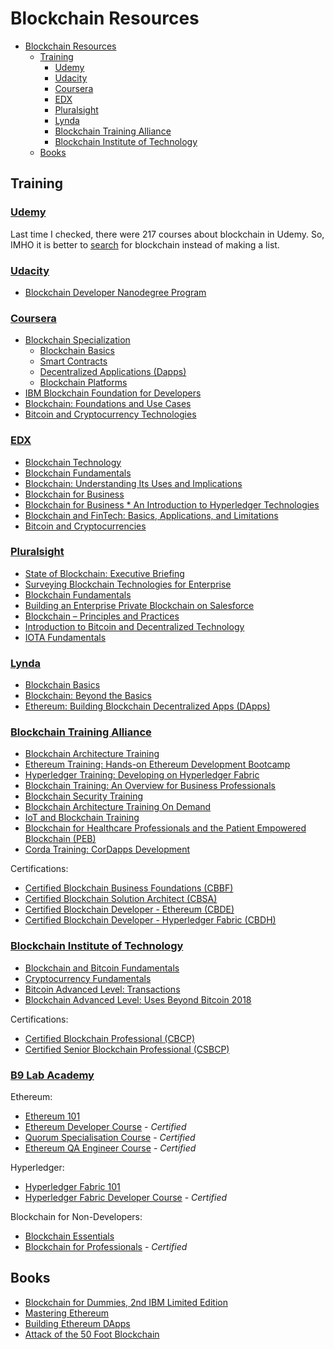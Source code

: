 # Blockchain Resources

<!-- TOC -->

- [Blockchain Resources](#blockchain-resources)
  - [Training](#training)
    - [Udemy](#udemy)
    - [Udacity](#udacity)
    - [Coursera](#coursera)
    - [EDX](#edx)
    - [Pluralsight](#pluralsight)
    - [Lynda](#lynda)
    - [Blockchain Training Alliance](#blockchain-training-alliance)
    - [Blockchain Institute of Technology](#blockchain-institute-of-technology)
  - [Books](#books)

<!-- /TOC -->

## Training

### [Udemy](https://www.udemy.com)

Last time I checked, there were 217 courses about blockchain in Udemy. So, IMHO it is better to [search](https://www.udemy.com/courses/search/?q=blockchain&src=sac&kw=blockchain) for blockchain instead of making a list.

### [Udacity](https://www.udacity.com)

- [Blockchain Developer Nanodegree Program](https://eu.udacity.com/course/blockchain-developer-nanodegree--nd1309)

### [Coursera](https://www.coursera.org)

- [Blockchain Specialization](https://www.coursera.org/specializations/blockchain)
  - [Blockchain Basics](https://www.coursera.org/learn/blockchain-basics)
  - [Smart Contracts](https://www.coursera.org/learn/smarter-contracts)
  - [Decentralized Applications (Dapps)](https://www.coursera.org/learn/decentralized-apps-on-blockchain)
  - [Blockchain Platforms](https://www.coursera.org/learn/blockchain-platforms)
- [IBM Blockchain Foundation for Developers](https://www.coursera.org/learn/ibm-blockchain-essentials-for-developers)
- [Blockchain: Foundations and Use Cases](https://www.coursera.org/learn/blockchain-foundations-and-use-cases)
- [Bitcoin and Cryptocurrency Technologies](https://www.coursera.org/learn/cryptocurrency)

### [EDX](https://www.edx.org)

- [Blockchain Technology](https://www.edx.org/course/blockchain-advancing-decentralized-technology)
- [Blockchain Fundamentals](https://www.edx.org/professional-certificate/uc-berkeleyx-blockchain-fundamentals)
- [Blockchain: Understanding Its Uses and Implications](https://www.edx.org/course/understanding-blockchain-and-its-implications)
- [Blockchain for Business](https://www.edx.org/professional-certificate/linuxfoundationx-blockchain-for-business)
- [Blockchain for Business \* An Introduction to Hyperledger Technologies](https://www.edx.org/course/blockchain-business-introduction-linuxfoundationx-lfs171x-0)
- [Blockchain and FinTech: Basics, Applications, and Limitations](https://www.edx.org/course/blockchain-and-fintech-basics-applications-and-limitations)
- [Bitcoin and Cryptocurrencies](https://www.edx.org/course/cryptocurrencies-bitcoin-and-the-crypto-space)

### [Pluralsight](https://www.pluralsight.com)

- [State of Blockchain: Executive Briefing](https://www.pluralsight.com/courses/state-of-blockchain-executive-briefing)
- [Surveying Blockchain Technologies for Enterprise](https://www.pluralsight.com/courses/surveying-blockchain-technologies-enterprise)
- [Blockchain Fundamentals](https://www.pluralsight.com/courses/blockchain-fundamentals)
- [Building an Enterprise Private Blockchain on Salesforce](https://www.pluralsight.com/courses/salesforce-enterprise-building-private-blockchain)
- [Blockchain – Principles and Practices](https://www.pluralsight.com/courses/blockchain-principles-practices)
- [Introduction to Bitcoin and Decentralized Technology](https://www.pluralsight.com/courses/bitcoin-decentralized-technology)
- [IOTA Fundamentals](https://www.pluralsight.com/courses/iota-fundamentals)

### [Lynda](https://www.lynda.com)

- [Blockchain Basics](https://www.lynda.com/Data-Science-tutorials/Blockchain-Basics/574704-2.html?srchtrk=index%3a1%0alinktypeid%3a2%0aq%3ablockchain%0apage%3a1%0as%3arelevance%0asa%3atrue%0aproducttypeid%3a2)
- [Blockchain: Beyond the Basics](https://www.lynda.com/Blockchain-tutorials/Blockchain-Beyond-Basics/636127-2.html?srchtrk=index%3a2%0alinktypeid%3a2%0aq%3ablockchain%0apage%3a1%0as%3arelevance%0asa%3atrue%0aproducttypeid%3a2)
- [Ethereum: Building Blockchain Decentralized Apps (DApps)](https://www.lynda.com/JavaScript-tutorials/Ethereum-Building-Blockchain-Decentralized-Apps-DApps/706935-2.html?srchtrk=index%3a5%0alinktypeid%3a2%0aq%3ablockchain%0apage%3a1%0as%3arelevance%0asa%3atrue%0aproducttypeid%3a2)

### [Blockchain Training Alliance](https://blockchaintrainingalliance.com)

- [Blockchain Architecture Training](https://blockchaintrainingalliance.com/collections/all-courses/products/blockchain-architecture)
- [Ethereum Training: Hands-on Ethereum Development Bootcamp](https://blockchaintrainingalliance.com/collections/all-courses/products/ethereum_training)
- [Hyperledger Training: Developing on Hyperledger Fabric](https://blockchaintrainingalliance.com/collections/all-courses/products/hyperledger_training)
- [Blockchain Training: An Overview for Business Professionals](https://blockchaintrainingalliance.com/collections/all-courses/products/blockchain-overview)
- [Blockchain Security Training](https://blockchaintrainingalliance.com/collections/all-courses/products/blockchain_security)
- [Blockchain Architecture Training On Demand](https://blockchaintrainingalliance.com/collections/all-courses/products/blockchain-architecture-training-online)
- [IoT and Blockchain Training](https://blockchaintrainingalliance.com/collections/all-courses/products/iot-and-blockchain-training)
- [Blockchain for Healthcare Professionals and the Patient Empowered Blockchain (PEB)](https://blockchaintrainingalliance.com/collections/all-courses/products/blockchain-for-healthcare-professionals-and-the-patient-empowered-blockchain-peb)
- [Corda Training: CorDapps Development](https://blockchaintrainingalliance.com/collections/all-courses/products/cordapps)

Certifications:

- [Certified Blockchain Business Foundations (CBBF)](https://blockchaintrainingalliance.com/collections/certifications/products/cbbf)
- [Certified Blockchain Solution Architect (CBSA)](https://blockchaintrainingalliance.com/collections/certifications/products/cbsa)
- [Certified Blockchain Developer - Ethereum (CBDE)](https://blockchaintrainingalliance.com/collections/certifications/products/cbde)
- [Certified Blockchain Developer - Hyperledger Fabric (CBDH)](https://blockchaintrainingalliance.com/collections/certifications/products/cbdh)

### [Blockchain Institute of Technology](https://blockchaininstituteoftechnology.com/)

- [Blockchain and Bitcoin Fundamentals](https://courses.blockchaininstituteoftechnology.com/courses/blockchain-and-bitcoin-fundamentals)
- [Cryptocurrency Fundamentals](https://courses.blockchaininstituteoftechnology.com/courses/cryptocurrency-fundamentals)
- [Bitcoin Advanced Level: Transactions](https://courses.blockchaininstituteoftechnology.com/courses/bitcoin-advanced-transactions)
- [Blockchain Advanced Level: Uses Beyond Bitcoin 2018](https://courses.blockchaininstituteoftechnology.com/courses/blockchain-uses-beyond-bitcoin-2018)

Certifications:

- [Certified Blockchain Professional (CBCP)](https://blockchaininstituteoftechnology.com/certifications/certified-blockchain-professional/)
- [Certified Senior Blockchain Professional (CSBCP)](https://blockchaininstituteoftechnology.com/certifications/certified-senior-blockchain-professional/)

### [B9 Lab Academy](https://academy.b9lab.com/)

Ethereum:

- [Ethereum 101](https://academy.b9lab.com/courses/B9lab/X16-0/2016/about)
- [Ethereum Developer Course](https://academy.b9lab.com/courses/B9lab/current-ethereum-developer-course) - _Certified_
- [Quorum Specialisation Course](https://academy.b9lab.com/courses/B9lab/current-Quorum-course) - _Certified_
- [Ethereum QA Engineer Course](https://academy.b9lab.com/courses/B9lab/current-ethereum-qa-engineer-course) - _Certified_

Hyperledger:

- [Hyperledger Fabric 101](https://academy.b9lab.com/courses/course-v1:B9lab+HLF-101+2017-11/about)
- [Hyperledger Fabric Developer Course](https://academy.b9lab.com/courses/B9lab/current-hyperledger-course) - _Certified_

Blockchain for Non-Developers:

- [Blockchain Essentials](https://academy.b9lab.com/courses/course-v1:Blab+BEC-FREE+2018-08/about)
- [Blockchain for Professionals](https://academy.b9lab.com/courses/B9lab/current-bfp-course) - _Certified_

## Books

- [Blockchain for Dummies, 2nd IBM Limited Edition](https://www.ibm.com/blockchain/what-is-blockchain)
- [Mastering Ethereum](http://shop.oreilly.com/product/0636920056072.do)
- [Building Ethereum DApps](https://www.manning.com/books/building-ethereum-dapps)
- [Attack of the 50 Foot Blockchain](https://davidgerard.co.uk/blockchain/book/)
